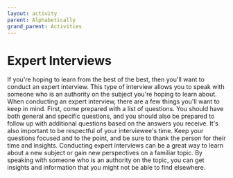```yaml
---
layout: activity
parent: Alphabetically
grand_parent: Activities
---
```


# Expert Interviews

If you're hoping to learn from the best of the best, then you'll want to conduct an expert interview. This type of interview allows you to speak with someone who is an authority on the subject you're hoping to learn about. When conducting an expert interview, there are a few things you'll want to keep in mind. First, come prepared with a list of questions. You should have both general and specific questions, and you should also be prepared to follow up with additional questions based on the answers you receive. It's also important to be respectful of your interviewee's time. Keep your questions focused and to the point, and be sure to thank the person for their time and insights. Conducting expert interviews can be a great way to learn about a new subject or gain new perspectives on a familiar topic. By speaking with someone who is an authority on the topic, you can get insights and information that you might not be able to find elsewhere.
